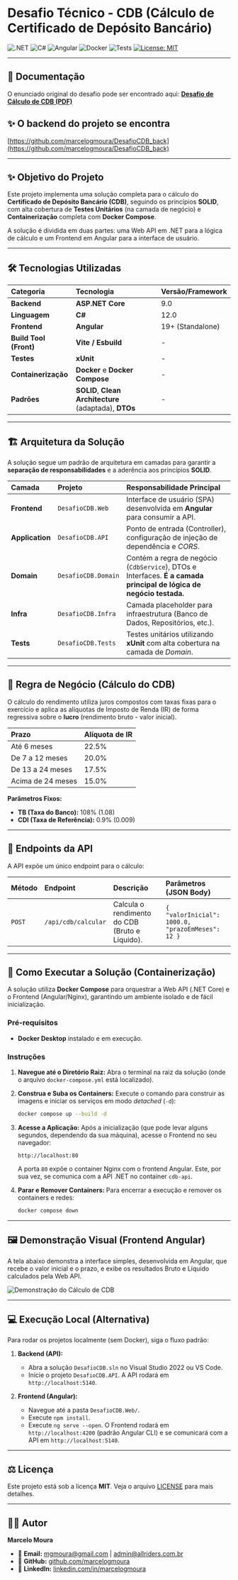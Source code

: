 # Desafio Técnico - CDB (Cálculo de Certificado de Depósito Bancário)

![.NET](https://img.shields.io/badge/.NET-9.0-blueviolet)
![C#](https://img.shields.io/badge/C%23-512BD4?style=flat&logo=csharp&logoColor=white)
![Angular](https://img.shields.io/badge/Angular-DD0031?style=flat&logo=angular&logoColor=white)
![Docker](https://img.shields.io/badge/Docker-2496ED?style=flat&logo=docker&logoColor=white)
![Tests](https://img.shields.io/badge/xUnit-802580?style=flat&logo=xunit&logoColor=white)
[![License: MIT](https://img.shields.io/badge/License-MIT-yellow.svg)](https://opensource.org/licenses/MIT)

---

## 📜 Documentação
O enunciado original do desafio pode ser encontrado aqui:
[**Desafio de Cálculo de CDB (PDF)**](./Pdf/DesafioCDB.pdf)


## ✨ O backend do projeto se encontra 

[https://github.com/marcelogmoura/DesafioCDB_back](https://github.com/marcelogmoura/DesafioCDB_back)


---

## ✨ Objetivo do Projeto

Este projeto implementa uma solução completa para o cálculo do **Certificado de Depósito Bancário (CDB)**, seguindo os princípios **SOLID**, com alta cobertura de **Testes Unitários** (na camada de negócio) e **Containerização** completa com **Docker Compose**.

A solução é dividida em duas partes: uma Web API em .NET para a lógica de cálculo e um Frontend em Angular para a interface de usuário.


---

## 🛠️ Tecnologias Utilizadas

| Categoria | Tecnologia | Versão/Framework |
| :--- | :--- | :--- |
| **Backend** | **ASP.NET Core** | 9.0 |
| **Linguagem** | **C#** | 12.0 |
| **Frontend** | **Angular** | 19+ (Standalone) |
| **Build Tool (Front)** | **Vite / Esbuild** | - |
| **Testes** | **xUnit** | - |
| **Containerização** | **Docker** e **Docker Compose** | - |
| **Padrões** | **SOLID**, **Clean Architecture** (adaptada), **DTOs** | - |

---

## 🏗️ Arquitetura da Solução

A solução segue um padrão de arquitetura em camadas para garantir a **separação de responsabilidades** e a aderência aos princípios **SOLID**.

| Camada | Projeto | Responsabilidade Principal |
| :--- | :--- | :--- |
| **Frontend** | `DesafioCDB.Web` | Interface de usuário (SPA) desenvolvida em **Angular** para consumir a API. |
| **Application** | `DesafioCDB.API` | Ponto de entrada (Controller), configuração de injeção de dependência e *CORS*. |
| **Domain** | `DesafioCDB.Domain` | Contém a regra de negócio (`CdbService`), DTOs e Interfaces. **É a camada principal de lógica de negócio testada.** |
| **Infra** | `DesafioCDB.Infra` | Camada placeholder para infraestrutura (Banco de Dados, Repositórios, etc.). |
| **Tests** | `DesafioCDB.Tests` | Testes unitários utilizando **xUnit** com alta cobertura na camada de *Domain*. |

---

## 💼 Regra de Negócio (Cálculo do CDB)

O cálculo do rendimento utiliza juros compostos com taxas fixas para o exercício e aplica as alíquotas de Imposto de Renda (IR) de forma regressiva sobre o **lucro** (rendimento bruto - valor inicial).

| Prazo | Alíquota de IR |
| :--- | :--- |
| Até 6 meses | 22.5% |
| De 7 a 12 meses | 20.0% |
| De 13 a 24 meses | 17.5% |
| Acima de 24 meses | 15.0% |

**Parâmetros Fixos:**
* **TB (Taxa do Banco):** 108% (1.08)
* **CDI (Taxa de Referência):** 0.9% (0.009)

---

## 🔗 Endpoints da API

A API expõe um único endpoint para o cálculo:

| Método | Endpoint | Descrição | Parâmetros (JSON Body) |
| :--- | :--- | :--- | :--- |
| `POST` | `/api/cdb/calcular` | Calcula o rendimento do CDB (Bruto e Líquido). | `{ "valorInicial": 1000.0, "prazoEmMeses": 12 }` |

---

## 🚀 Como Executar a Solução (Containerização)

A solução utiliza **Docker Compose** para orquestrar a Web API (.NET Core) e o Frontend (Angular/Nginx), garantindo um ambiente isolado e de fácil inicialização.

### Pré-requisitos

* **Docker Desktop** instalado e em execução.

### Instruções

1.  **Navegue até o Diretório Raiz:** Abra o terminal na raiz da solução (onde o arquivo `docker-compose.yml` está localizado).

2.  **Construa e Suba os Containers:**
    Execute o comando para construir as imagens e iniciar os serviços em modo *detached* (`-d`):

    ```bash
    docker compose up --build -d
    ```

3.  **Acesse a Aplicação:**
    Após a inicialização (que pode levar alguns segundos, dependendo da sua máquina), acesse o Frontend no seu navegador:

    ```
    http://localhost:80
    ```
    A porta `80` expõe o container Nginx com o frontend Angular. Este, por sua vez, se comunica com a API .NET no container `cdb-api`.

4.  **Parar e Remover Containers:**
    Para encerrar a execução e remover os containers e redes:

    ```bash
    docker compose down
    ```

---


## 🖼️ Demonstração Visual (Frontend Angular)

A tela abaixo demonstra a interface simples, desenvolvida em Angular, que recebe o valor inicial e o prazo, e exibe os resultados Bruto e Líquido calculados pela Web API.

![Demonstração do Cálculo de CDB](https://i.postimg.cc/yYHmPW5y/Screenshot-9.jpg)

---



## 💻 Execução Local (Alternativa)

Para rodar os projetos localmente (sem Docker), siga o fluxo padrão:

1.  **Backend (API):**
    * Abra a solução `DesafioCDB.sln` no Visual Studio 2022 ou VS Code.
    * Inicie o projeto `DesafioCDB.API`. A API rodará em `http://localhost:5140`.

2.  **Frontend (Angular):**
    * Navegue até a pasta `DesafioCDB.Web/`.
    * Execute `npm install`.
    * Execute `ng serve --open`. O Frontend rodará em `http://localhost:4200` (padrão Angular CLI) e se comunicará com a API em `http://localhost:5140`.

---

## ⚖️ Licença

Este projeto está sob a licença **MIT**. Veja o arquivo [LICENSE](LICENSE) para mais detalhes.

---

## 👨‍💻 Autor

**Marcelo Moura**

* 📧 **Email:** [mgmoura@gmail.com](mailto:mgmoura@gmail.com) | [admin@allriders.com.br](mailto:admin@allriders.com.br)
* 🐙 **GitHub:** [github.com/marcelogmoura](https://github.com/marcelogmoura)
* 👔 **LinkedIn:** [linkedin.com/in/marcelogmoura](https://www.linkedin.com/in/marcelogmoura/)
